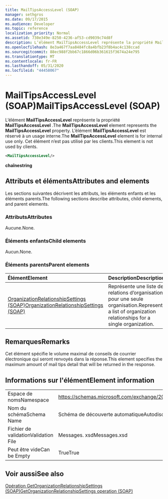 ```yaml
---
title: MailTipsAccessLevel (SOAP)
manager: sethgros
ms.date: 09/17/2015
ms.audience: Developer
ms.topic: reference
localization_priority: Normal
ms.assetid: 730e349e-8250-4236-af53-cd9039c74d8f
description: L’élément MailTipsAccessLevel représente la propriété MailTipsAccessLevel. L’élément MailTipsAccessLevel est réservé à un usage interne. Cet élément n’est pas utilisé par les clients.
ms.openlocfilehash: 8e3a467f7aa8484fc8a4bfb23f8b4ac4c138ccad
ms.sourcegitcommit: 88ec988f2bb67c1866d06b361615f3674a24e795
ms.translationtype: MT
ms.contentlocale: fr-FR
ms.lasthandoff: 05/31/2020
ms.locfileid: "44458067"
---
```

# <a name="mailtipsaccesslevel-soap"></a><span data-ttu-id="7d4f1-105">MailTipsAccessLevel (SOAP)</span><span class="sxs-lookup"><span data-stu-id="7d4f1-105">MailTipsAccessLevel (SOAP)</span></span>

<span data-ttu-id="7d4f1-106">L’élément **MailTipsAccessLevel** représente la propriété **MailTipsAccessLevel** .</span><span class="sxs-lookup"><span data-stu-id="7d4f1-106">The **MailTipsAccessLevel** element represents the **MailTipsAccessLevel** property.</span></span> <span data-ttu-id="7d4f1-107">L’élément **MailTipsAccessLevel** est réservé à un usage interne.</span><span class="sxs-lookup"><span data-stu-id="7d4f1-107">The **MailTipsAccessLevel** element is for internal use only.</span></span> <span data-ttu-id="7d4f1-108">Cet élément n’est pas utilisé par les clients.</span><span class="sxs-lookup"><span data-stu-id="7d4f1-108">This element is not used by clients.</span></span> 
  
```XML
<MailTipsAccessLevel/>
```

 <span data-ttu-id="7d4f1-109">**chaîne**</span><span class="sxs-lookup"><span data-stu-id="7d4f1-109">**string**</span></span>
## <a name="attributes-and-elements"></a><span data-ttu-id="7d4f1-110">Attributs et éléments</span><span class="sxs-lookup"><span data-stu-id="7d4f1-110">Attributes and elements</span></span>

<span data-ttu-id="7d4f1-111">Les sections suivantes décrivent les attributs, les éléments enfants et les éléments parents.</span><span class="sxs-lookup"><span data-stu-id="7d4f1-111">The following sections describe attributes, child elements, and parent elements.</span></span>
  
### <a name="attributes"></a><span data-ttu-id="7d4f1-112">Attributs</span><span class="sxs-lookup"><span data-stu-id="7d4f1-112">Attributes</span></span>

<span data-ttu-id="7d4f1-113">Aucune.</span><span class="sxs-lookup"><span data-stu-id="7d4f1-113">None.</span></span>
  
### <a name="child-elements"></a><span data-ttu-id="7d4f1-114">Éléments enfants</span><span class="sxs-lookup"><span data-stu-id="7d4f1-114">Child elements</span></span>

<span data-ttu-id="7d4f1-115">Aucun.</span><span class="sxs-lookup"><span data-stu-id="7d4f1-115">None.</span></span>
  
### <a name="parent-elements"></a><span data-ttu-id="7d4f1-116">Éléments parents</span><span class="sxs-lookup"><span data-stu-id="7d4f1-116">Parent elements</span></span>

|<span data-ttu-id="7d4f1-117">**Élément**</span><span class="sxs-lookup"><span data-stu-id="7d4f1-117">**Element**</span></span>|<span data-ttu-id="7d4f1-118">**Description**</span><span class="sxs-lookup"><span data-stu-id="7d4f1-118">**Description**</span></span>|
|:-----|:-----|
|[<span data-ttu-id="7d4f1-119">OrganizationRelationshipSettings (SOAP)</span><span class="sxs-lookup"><span data-stu-id="7d4f1-119">OrganizationRelationshipSettings (SOAP)</span></span>](organizationrelationshipsettings-soap.md) <br/> |<span data-ttu-id="7d4f1-120">Représente une liste de relations d’organisation pour une seule organisation.</span><span class="sxs-lookup"><span data-stu-id="7d4f1-120">Represents a list of organization relationships for a single organization.</span></span>  <br/> |
   
## <a name="remarks"></a><span data-ttu-id="7d4f1-121">Remarques</span><span class="sxs-lookup"><span data-stu-id="7d4f1-121">Remarks</span></span>

<span data-ttu-id="7d4f1-122">Cet élément spécifie le volume maximal de conseils de courrier électronique qui seront renvoyés dans la réponse.</span><span class="sxs-lookup"><span data-stu-id="7d4f1-122">This element specifies the maximum amount of mail tips detail that will be returned in the response.</span></span>
  
## <a name="element-information"></a><span data-ttu-id="7d4f1-123">Informations sur l'élément</span><span class="sxs-lookup"><span data-stu-id="7d4f1-123">Element information</span></span>

|||
|:-----|:-----|
|<span data-ttu-id="7d4f1-124">Espace de noms</span><span class="sxs-lookup"><span data-stu-id="7d4f1-124">Namespace</span></span>  <br/> |https://schemas.microsoft.com/exchange/2010/Autodiscover  <br/> |
|<span data-ttu-id="7d4f1-125">Nom du schéma</span><span class="sxs-lookup"><span data-stu-id="7d4f1-125">Schema Name</span></span>  <br/> |<span data-ttu-id="7d4f1-126">Schéma de découverte automatique</span><span class="sxs-lookup"><span data-stu-id="7d4f1-126">Autodiscover schema</span></span>  <br/> |
|<span data-ttu-id="7d4f1-127">Fichier de validation</span><span class="sxs-lookup"><span data-stu-id="7d4f1-127">Validation File</span></span>  <br/> |<span data-ttu-id="7d4f1-128">Messages. xsd</span><span class="sxs-lookup"><span data-stu-id="7d4f1-128">Messages.xsd</span></span>  <br/> |
|<span data-ttu-id="7d4f1-129">Peut être vide</span><span class="sxs-lookup"><span data-stu-id="7d4f1-129">Can be Empty</span></span>  <br/> |<span data-ttu-id="7d4f1-130">True</span><span class="sxs-lookup"><span data-stu-id="7d4f1-130">True</span></span>  <br/> |
   
## <a name="see-also"></a><span data-ttu-id="7d4f1-131">Voir aussi</span><span class="sxs-lookup"><span data-stu-id="7d4f1-131">See also</span></span>



[<span data-ttu-id="7d4f1-132">Opération GetOrganizationRelationshipSettings (SOAP)</span><span class="sxs-lookup"><span data-stu-id="7d4f1-132">GetOrganizationRelationshipSettings operation (SOAP)</span></span>](getorganizationrelationshipsettings-operation-soap.md)

